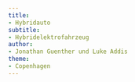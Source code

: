```yaml
---
title:
- Hybridauto
subtitle:
- Hybridelektrofahrzeug
author:
- Jonathan Guenther und Luke Addis
theme:
- Copenhagen
---
```


